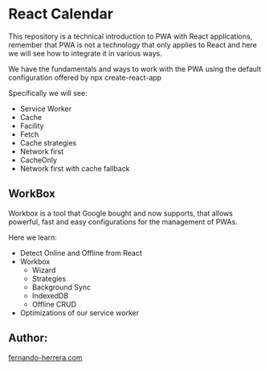 # React Calendar

This repository is a technical introduction to PWA with React applications, remember that PWA is not a technology that only applies to React and here we will see how to integrate it in various ways.

We have the fundamentals and ways to work with the PWA using the default configuration offered by npx create-react-app

Specifically we will see:

- Service Worker
- Cache
- Facility
- Fetch
- Cache strategies
- Network first
- CacheOnly
- Network first with cache fallback

## WorkBox
Workbox is a tool that Google bought and now supports, that allows powerful, fast and easy configurations for the management of PWAs.

Here we learn:

- Detect Online and Offline from React
- Workbox
    - Wizard
    - Strategies
    - Background Sync
    - IndexedDB
    - Offline CRUD
- Optimizations of our service worker

## Author:

[fernando-herrera.com](https://fernando-herrera.com/#/search/react)

